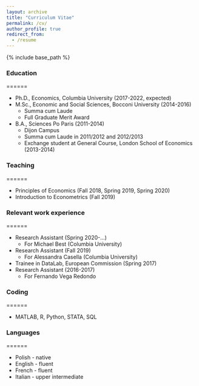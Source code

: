 ```yaml
---
layout: archive
title: "Curriculum Vitae"
permalink: /cv/
author_profile: true
redirect_from:
  - /resume
---
```


{% include base_path %}

### Education
======
* Ph.D., Economics, Columbia University (2017-2022, expected) 
* M.Sc., Economic and Social Sciences, Bocconi University (2014-2016)
  * Summa cum Laude
  * Full Graduate Merit Award
* B.A., Sciences Po Paris (2011-2014)
  * Dijon Campus
  * Summa cum Laude in 2011/2012 and 2012/2013
  * Exchange student at General Course, London School of Economics (2013-2014)
  
  
### Teaching
======
* Principles of Economics (Fall 2018, Spring 2019, Spring 2020)
* Introduction to Econometrics (Fall 2019)


### Relevant work experience
======
* Research Assistant (Spring 2020-...)
  * For Michael Best (Columbia University)
* Research Assistant (Fall 2019)
  * For Alessandra Casella  (Columbia University)
* Trainee in DataLab, European Commission (Spring 2017)
* Research Assistant (2016-2017)
  * For Fernando Vega Redondo
  
### Coding
======
* MATLAB, R, Python, STATA, SQL

### Languages
======
* Polish - native
* English - fluent
* French - fluent
* Italian - upper intermediate
